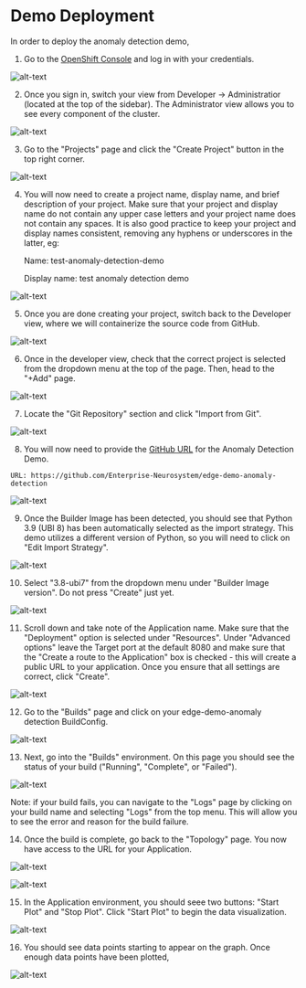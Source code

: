 # Demo Deployment

In order to deploy the anomaly detection demo, 

  1. Go to the [OpenShift Console](https://console-openshift-console.apps.ieee.8goc.p1.openshiftapps.com/) and log in with your credentials. 

![alt-text](./images/deployment-1.png "image_tooltip")

  2. Once you sign in, switch your view from Developer -> Administratior (located at the top of the sidebar). The Administrator view allows you to see every component of the cluster.

![alt-text](./images/deployment-2.png "image_tooltip")

  3. Go to the "Projects" page and click the "Create Project" button in the top right corner.

![alt-text](./images/deployment-3.png "image_tooltip")

  4. You will now need to create a project name, display name, and brief description of your project. Make sure that your project and display name do not contain any upper case letters and your project name does not contain any spaces. It is also good practice to keep your project and display names consistent, removing any hyphens or underscores in the latter, eg: 
  
     Name: test-anomaly-detection-demo
  
     Display name: test anomaly detection demo
     
 ![alt-text](./images/deployment-4.png "image_tooltip")
     
  
  5. Once you are done creating your project, switch back to the Developer view, where we will containerize the source code from GitHub. 

![alt-text](./images/deployment-5.png "image_tooltip")

  6. Once in the developer view, check that the correct project is selected from the dropdown menu at the top of the page. Then, head to the "+Add" page.

![alt-text](./images/deployment-6.png "image_tooltip")

  7. Locate the "Git Repository" section and click "Import from Git". 

![alt-text](./images/deployment-7.png "image_tooltip")

  8. You will now need to provide the [GitHub URL](https://github.com/Enterprise-Neurosystem/edge-demo-anomaly-detection) for the Anomaly Detection Demo. 
  
    URL: https://github.com/Enterprise-Neurosystem/edge-demo-anomaly-detection
  
  ![alt-text](./images/deployment-8.png "image_tooltip")
  
  9. Once the Builder Image has been detected, you should see that Python 3.9 (UBI 8) has been automatically selected as the import strategy. This demo utilizes a different version of Python, so you will need to click on "Edit Import Strategy". 

![alt-text](./images/deployment-9.png "image_tooltip")

  10. Select "3.8-ubi7" from the dropdown menu under "Builder Image version". Do not press "Create" just yet. 

![alt-text](./images/deployment-10.png "image_tooltip")

  11. Scroll down and take note of the Application name. Make sure that the "Deployment" option is selected under "Resources". Under "Advanced options" leave the Target port at the default 8080 and make sure that the "Create a route to the Application" box is checked - this will create a public URL to your application. Once you ensure that all settings are correct, click "Create". 

![alt-text](./images/deployment-11.png "image_tooltip")

  12. Go to the "Builds" page and click on your edge-demo-anomaly detection BuildConfig. 

![alt-text](./images/deployment-12.png "image_tooltip")

  13. Next, go into the "Builds" environment. On this page you should see the status of your build ("Running", "Complete", or "Failed"). 

![alt-text](./images/deployment-13.png "image_tooltip")

  Note: if your build fails, you can navigate to the "Logs" page by clicking on your build name and selecting "Logs" from the top menu. This will allow you to see the error and reason for the build failure. 
  
  14. Once the build is complete, go back to the "Topology" page. You now have access to the URL for your Application. 

![alt-text](./images/deployment-14.png "image_tooltip")

![alt-text](./images/deployment-14.5.png "image_tooltip")

  15. In the Application environment, you should seee two buttons: "Start Plot" and "Stop Plot". Click "Start Plot" to begin the data visualization. 

![alt-text](./images/deployment-15.png "image_tooltip")

  16. You should see data points starting to appear on the graph. Once enough data points have been plotted,

![alt-text](./images/deployment-16.png "image_tooltip")

